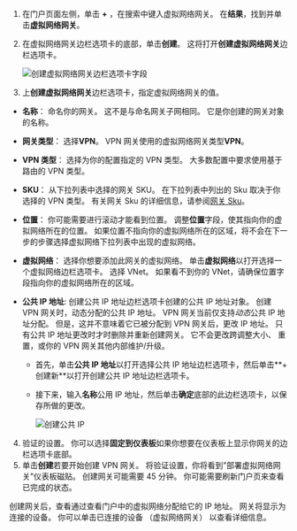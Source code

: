 1. 在门户页面左侧，单击 **+**  ，在搜索中键入虚拟网络网关。 在**结果**，找到并单击**虚拟网络网关**。
2. 在虚拟网络网关边栏选项卡的底部，单击**创建**。 这将打开**创建虚拟网络网关**边栏选项卡。

    ![创建虚拟网络网关边栏选项卡字段](./media/vpn-gateway-add-gw-s2s-rm-portal-include/vnet_gw.png "新网关")

3. 上**创建虚拟网络网关**边栏选项卡，指定虚拟网络网关的值。

  - **名称**： 命名你的网关。 这不是与命名网关子网相同。 它是你创建的网关对象的名称。
  - **网关类型**： 选择**VPN**。 VPN 网关使用的虚拟网络网关类型**VPN**。 
  - **VPN 类型**： 选择为你的配置指定的 VPN 类型。 大多数配置中要求使用基于路由的 VPN 类型。
  - **SKU**： 从下拉列表中选择的网关 SKU。 在下拉列表中列出的 Sku 取决于你选择的 VPN 类型。 有关网关 Sku 的详细信息，请参阅[网关 Sku](../articles/vpn-gateway/vpn-gateway-about-vpn-gateway-settings.md#gwsku)。
  - **位置**： 你可能需要进行滚动才能看到位置。 调整**位置**字段，使其指向你的虚拟网络所在的位置。 如果位置不指向你的虚拟网络所在的区域，将不会在下一步的步骤选择虚拟网络下拉列表中出现的虚拟网络。
  - **虚拟网络**： 选择你想要添加此网关的虚拟网络。 单击**虚拟网络**以打开选择一个虚拟网络边栏选项卡。 选择 VNet。 如果看不到你的 VNet，请确保位置字段指向你的虚拟网络所在的区域。
  - **公共 IP 地址**: 创建公共 IP 地址边栏选项卡创建的公共 IP 地址对象。 创建 VPN 网关时，动态分配的公共 IP 地址。 VPN 网关当前仅支持*动态*公共 IP 地址分配。 但是，这并不意味着它已被分配到 VPN 网关后，更改 IP 地址。 只有公共 IP 地址更改时才时删除并重新创建网关。 它不会更改跨调整大小、 重置，或你的 VPN 网关其他内部维护/升级。

    - 首先，单击**公共 IP 地址**以打开选择公共 IP 地址边栏选项卡，然后单击**+ 创建新**以打开创建公共 IP 地址边栏选项卡。
    - 接下来，输入**名称**公用 IP 地址，然后单击**确定**底部的此边栏选项卡，以保存所做的更改。

      ![创建公共 IP](./media/vpn-gateway-add-gw-s2s-rm-portal-include/pip.png "创建 PIP")

4. 验证的设置。 你可以选择**固定到仪表板**如果你想要在仪表板上显示你网关的边栏选项卡底部。 
5. 单击**创建**若要开始创建 VPN 网关。 将验证设置，你将看到"部署虚拟网络网关"仪表板磁贴。 创建网关可能需要 45 分钟。 你可能需要刷新门户页来查看已完成的状态。

创建网关后，查看通过查看门户中的虚拟网络分配给它的 IP 地址。 网关将显示为连接的设备。 你可以单击已连接的设备 （虚拟网络网关） 以查看详细信息。